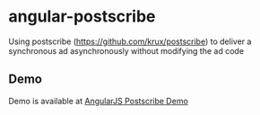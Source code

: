 # angular-postscribe
Using postscribe (https://github.com/krux/postscribe) to deliver a synchronous ad asynchronously without modifying the ad code

## Demo

Demo is available at [AngularJS Postscribe Demo](https://lth.bright-things.com/angular-postscribe)